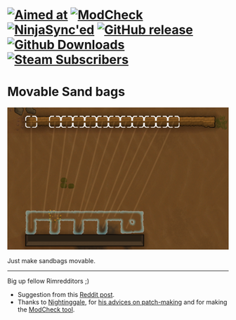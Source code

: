 #  [![Aimed at](https://img.shields.io/badge/For%20Rimworld-1.0-orange.svg?style=plastic)]()   [![ModCheck](https://img.shields.io/badge/ModCheck-1.8.0-yellow.svg?style=plastic)](https://ludeon.com/forums/index.php?topic=36534)  [![NinjaSync'ed](https://img.shields.io/badge/Ninja-Sync'ed-red.svg?style=plastic)](http://www.modsync.ninja/#one) [![GitHub release](https://img.shields.io/github/release/kaptain-kavern/KK_MovableSandbags.svg?style=plastic)](https://github.com/kaptain-kavern/KK_MovableSandbags/releases/latest)   [![Github Downloads](https://img.shields.io/github/downloads/kaptain-kavern/KK_MovableSandbags/total.svg?label=Github%20Downloads&logo=github&logoColor=green&style=plastic)](https://github.com/kaptain-kavern/KK_MovableSandbags/releases/latest)   [![Steam Subscribers](https://img.shields.io/steam/subscriptions/1085409258.svg?color=blue&label=Steam%20Subscribers&logo=steam&logoColor=9cf&style=plastic)](https://steamcommunity.com/sharedfiles/filedetails/?id=1085409258)

# Movable Sand bags
<p align="center"><img src="https://raw.githubusercontent.com/kaptain-kavern/KK_MovableSandbags/master/About/preview.png" alt="Preview"/></p>
Just make sandbags movable.

___________
Big up fellow Rimredditors ;)
- Suggestion from this [Reddit post](https://www.reddit.com/r/RimWorld/comments/6on4zz/sandbag_is_not_made_of_sand/dkiq76b/).     
- Thanks to [Nightinggale](https://ludeon.com/forums/index.php?action=profile;u=83071), for [his advices on patch-making](https://ludeon.com/forums/index.php?topic=37242.msg381089#msg381089) and for making the [ModCheck tool](https://github.com/Nightinggale/ModCheck#modcheck).
